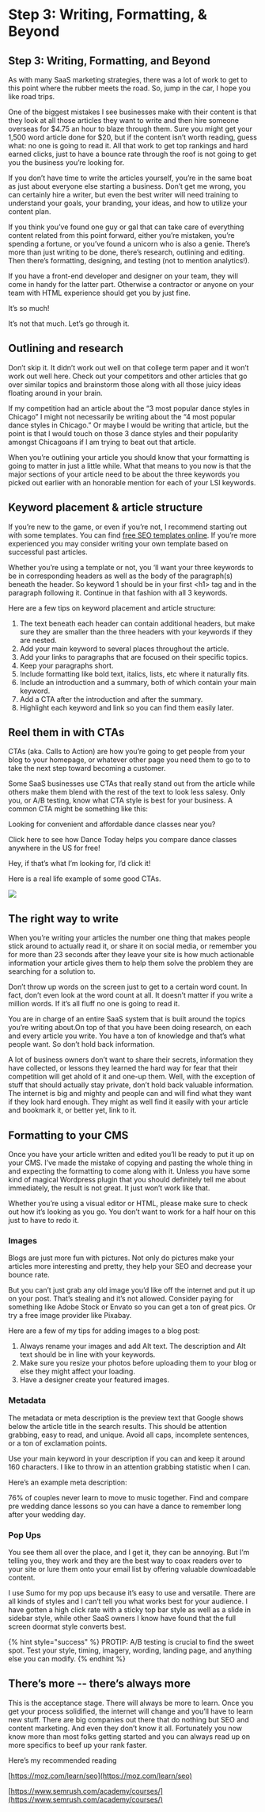 # Step 3: Writing, Formatting, & Beyond

## Step 3: Writing, Formatting, and Beyond

As with many SaaS marketing strategies, there was a lot of work to get to this point where the rubber meets the road. So, jump in the car, I hope you like road trips.

One of the biggest mistakes I see businesses make with their content is that they look at all those articles they want to write and then hire someone overseas for $4.75 an hour to blaze through them. Sure you might get your 1,500 word article done for $20, but if the content isn’t worth reading, guess what: no one is going to read it. All that work to get top rankings and hard earned clicks, just to have a bounce rate through the roof is not going to get you the business you’re looking for.

If you don’t have time to write the articles yourself, you’re in the same boat as just about everyone else starting a business. Don’t get me wrong, you can certainly hire a writer, but even the best writer will need training to understand your goals, your branding, your ideas, and how to utilize your content plan.

If you think you’ve found one guy or gal that can take care of everything content related from this point forward, either you’re mistaken, you’re spending a fortune, or you’ve found a unicorn who is also a genie. There’s more than just writing to be done, there’s research, outlining and  editing. Then there’s formatting, designing, and testing \(not to mention analytics!\).

If you have a front-end developer and designer on your team, they will come in handy for the latter part. Otherwise a contractor or anyone on your team with HTML experience should get you by just fine.

It’s so much!

It’s not that much. Let’s go through it.

## Outlining and research

Don’t skip it. It didn’t work out well on that college term paper and it won’t work out well here. Check out your competitors and other articles that go over similar topics and brainstorm those along with all those juicy ideas floating around in your brain.

If my competition had an article about the “3 most popular dance styles in Chicago” I might not necessarily be writing about the “4 most popular dance styles in Chicago.” Or maybe I would be writing that article, but the point is that I would touch on those 3 dance styles and their popularity amongst Chicagoans if I am trying to beat out that article.

When you’re outlining your article you should know that your formatting is going to matter in just a little while. What that means to you now is that the major sections of your article need to be about the three keywords you picked out earlier with an honorable mention for each of your LSI keywords.

## Keyword placement & article structure

If you’re new to the game, or even if you’re not, I recommend starting out with some templates. You can find [free SEO templates online](https://offers.hubspot.com/blog-post-templates). If you’re more experienced you may consider writing your own template based on successful past articles.

Whether you’re using a template or not, you ‘ll want your three keywords to be in corresponding headers as well as the body of the paragraph\(s\) beneath the header. So keyword 1 should be in your first &lt;h1&gt; tag and in the paragraph following it. Continue in that fashion with all 3 keywords.

Here are a few tips on keyword placement and article structure:

1. The text beneath each header can contain additional headers, but make sure they are smaller than the three headers with your keywords if they are nested.
2. Add your main keyword to several places throughout the article.
3. Add your links to paragraphs that are focused on their specific topics.
4. Keep your paragraphs short.
5. Include formatting like bold text, italics, lists, etc where it naturally fits.
6. Include an introduction and a summary, both of which contain your main keyword.
7. Add a CTA after the introduction and after the summary.
8. Highlight each keyword and link so you can find them easily later.

## Reel them in with CTAs

CTAs \(aka. Calls to Action\) are how you’re going to get people from your blog to your homepage, or whatever other page you need them to go to to take the next step toward becoming a customer.

Some SaaS businesses use CTAs that really stand out from the article while others make them blend with the rest of the text to look less salesy. Only you, or A/B testing, know what CTA style is best for your business. A common CTA might be something like this:

Looking for convenient and affordable dance classes near you?

Click here to see how Dance Today helps you compare dance classes anywhere in the US for free!

Hey, if that’s what I’m looking for, I’d click it!

Here is a real life example of some good CTAs.

![](https://lh5.googleusercontent.com/Pxi99bS8CDYSiVFk15OZ9FeETgpMvupyGPzpShD71oUQGvswE2plTBPdpHMpZDZEWz8Oi6lZnomF-hLhXledwmf10LjE2Eezj4OByXKy57JZrTKKc-LX9nxRQSPwdOVMJrHvbSbK)

## The right way to write

When you’re writing your articles the number one thing that makes people stick around to actually read it, or share it on social media, or remember you for more than 23 seconds after they leave your site is how much actionable information your article gives them to help them solve the problem they are searching for a solution to.

Don’t throw up words on the screen just to get to a certain word count. In fact, don’t even look at the word count at all. It doesn’t matter if you write a million words. If it’s all fluff no one is going to read it.

You are in charge of an entire SaaS system that is built around the topics you’re writing about.On top of that you have been doing research, on each and every article you write. You have a ton of knowledge and that’s what people want. So don’t hold back information.

A lot of business owners don’t want to share their secrets, information they have collected, or lessons they learned the hard way for fear that their competition will get ahold of it and one-up them. Well, with the exception of stuff that should actually stay private, don’t hold back valuable information. The internet is big and mighty and people can and will find what they want if they look hard enough. They might as well find it easily with your article and bookmark it, or better yet, link to it.

## Formatting to your CMS

Once you have your article written and edited you’ll be ready to put it up on your CMS. I’ve made the mistake of copying and pasting the whole thing in and expecting the formatting to come along with it. Unless you have some kind of magical Wordpress plugin that you should definitely tell me about immediately, the result is not great. It just won’t work like that.

Whether you’re using a visual editor or HTML, please make sure to check out how it’s looking as you go. You don’t want to work for a half hour on this just to have to redo it.

### Images

Blogs are just more fun with pictures. Not only do pictures make your articles more interesting and pretty, they help your SEO and decrease your bounce rate.

But you can’t just grab any old image you’d like off the internet and put it up on your post. That’s stealing and it’s not allowed. Consider paying for something like Adobe Stock or Envato so you can get a ton of great pics. Or try a free image provider like Pixabay.

Here are a few of my tips for adding images to a blog post:

1. Always rename your images and add Alt text. The description and Alt text should be in line with your keywords.
2. Make sure you resize your photos before uploading them to your blog or else they might affect your loading.
3. Have a designer create your featured images.

### Metadata

The metadata or meta description is the preview text that Google shows below the article title in the search results. This should be attention grabbing, easy to read, and unique. Avoid all caps, incomplete sentences, or a ton of exclamation points.

Use your main keyword in your description if you can and keep it around 160 characters. I like to throw in an attention grabbing statistic when I can.

Here’s an example meta description:

76% of couples never learn to move to music together. Find and compare pre wedding dance lessons so you can have a dance to remember long after your wedding day.

### Pop Ups

You see them all over the place, and I get it, they can be annoying. But I’m telling you, they work and they are the best way to coax readers over to your site or lure them onto your email list by offering valuable downloadable content.

I use Sumo for my pop ups because it’s easy to use and versatile. There are all kinds of styles and I can’t tell you what works best for your audience. I have gotten a high click rate with a sticky top bar style as well as a slide in sidebar style, while other SaaS owners I know have found that the full screen doormat style converts best.

{% hint style="success" %}
PROTIP: A/B testing is crucial to find the sweet spot. Test your style, timing, imagery, wording, landing page, and anything else you can modify.
{% endhint %}

## There’s more -- there’s always more

This is the acceptance stage. There will always be more to learn. Once you get your process solidified, the internet will change and you’ll have to learn new stuff. There are big companies out there that do nothing but SEO and content marketing. And even they don’t know it all. Fortunately you now know more than most folks getting started and you can always read up on more specifics to beef up your rank faster.

Here’s my recommended reading

[https://moz.com/learn/seo](https://moz.com/learn/seo)

[https://www.semrush.com/academy/courses/](https://www.semrush.com/academy/courses/)

